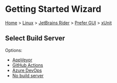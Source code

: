 # Getting Started Wizard

[Home](/docs/wiz/readme.md) > [Linux](Linux.md) > [JetBrains Rider](Linux_Rider.md) > [Prefer GUI](Linux_Rider_Gui.md) > [xUnit](Linux_Rider_Gui_xUnit.md)

## Select Build Server

Options:
 * [AppVeyor](Linux_Rider_Gui_xUnit_AppVeyor.md)
 * [GitHub Actions](Linux_Rider_Gui_xUnit_GitHubActions.md)
 * [Azure DevOps](Linux_Rider_Gui_xUnit_AzureDevOps.md)
 * [No build server](Linux_Rider_Gui_xUnit_None.md)
